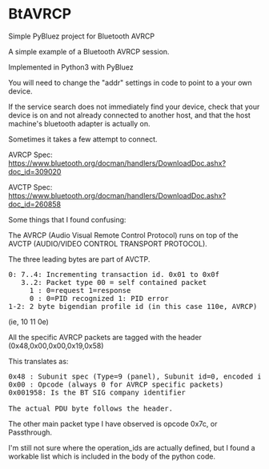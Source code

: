 # BtAVRCP
Simple PyBluez project for Bluetooth AVRCP 

A simple example of a Bluetooth AVRCP session.

Implemented in Python3 with PyBluez

You will need to change the "addr" settings in code to point to a your own device. 

If the service search does not immediately find your device, check that your device is on and not already connected to another host, and that the host machine's bluetooth adapter is actually on.

Sometimes it takes a few attempt to connect.

AVRCP Spec: https://www.bluetooth.org/docman/handlers/DownloadDoc.ashx?doc_id=309020

AVCTP Spec: https://www.bluetooth.org/docman/handlers/DownloadDoc.ashx?doc_id=260858

Some things that I found confusing:

The AVRCP (Audio Visual Remote Control Protocol) runs on top of the AVCTP (AUDIO/VIDEO CONTROL
TRANSPORT PROTOCOL).

The three leading bytes are part of AVCTP.
<pre>
0: 7..4: Incrementing transaction id. 0x01 to 0x0f
   3..2: Packet type 00 = self contained packet
     1 : 0=request 1=response
     0 : 0=PID recognized 1: PID error
1-2: 2 byte bigendian profile id (in this case 110e, AVRCP)
</pre>
(ie, 10 11 0e)

All the specific AVRCP packets are tagged with the header (0x48,0x00,0x00,0x19,0x58)

This translates as:
<pre>
0x48 : Subunit spec (Type=9 (panel), Subunit id=0, encoded in bits 7..3 and 2..1 respectively)
0x00 : Opcode (always 0 for AVRCP specific packets)
0x001958: Is the BT SIG company identifier

The actual PDU byte follows the header.
</pre>
The other main packet type I have observed is opcode 0x7c, or Passthrough. 

I'm still not sure where the operation_ids are actually defined, but I found a workable list which is included in the body of the python code.
